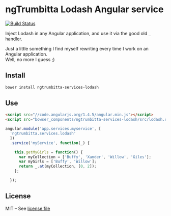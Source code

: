 # ngTrumbitta Lodash Angular service

[![Build Status](https://travis-ci.org/ngTrumbitta/ngtrumbitta-services-lodash.svg?branch=master)](https://travis-ci.org/ngTrumbitta/ngtrumbitta-services-lodash)

Inject Lodash in any Angular application, and use it via the good old `_` handler.

Just a little something I find myself rewriting every time I work on an Angular application.  
Well, no more I guess ;)

## Install

```sh
bower install ngtrumbitta-services-lodash
```

## Use

```html
<script src="//code.angularjs.org/1.4.5/angular.min.js"></script>
<script src="bowser_components/ngtrumbitta-services-lodash/src/lodash.service.js"></script>
```

```javascript
angular.module('app.services.myservice', [
  'ngtrumbitta.services.lodash'
  ])
  .service('myService', function(_) {

    this.getMyGirls = function() {
      var myCollection = ['Buffy', 'Xander', 'Willow', 'Giles'];
      var myGirls = ['Buffy', 'Willow'];
      return _.at(myCollection, [0, 2]);
    };

  });

```

## License

MIT – See [license file](LICENSE)
